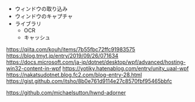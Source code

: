 * ウィンドウの取り込み
* ウィンドウのキャプチャ
* ライブラリ
  * OCR
  * キャッシュ

https://qiita.com/kouh/items/7b55fbc72ffc91983575
https://blog.tmyt.jp/entry/2019/09/26/071634
https://docs.microsoft.com/ja-jp/dotnet/desktop/wpf/advanced/hosting-win32-content-in-wpf
https://yotiky.hatenablog.com/entry/unity_uaal-wpf
https://nakatsudotnet.blog.fc2.com/blog-entry-28.html
https://gist.github.com/itsho/8b0e761d9114e27c8570fbf95465bbfc

https://github.com/michaelsutton/hwnd-adorner
